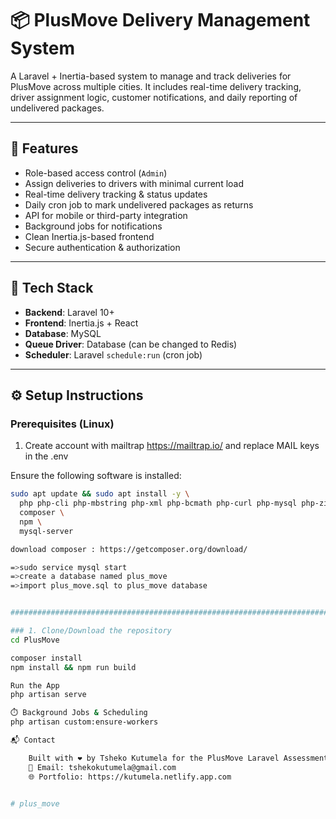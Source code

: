 # 📦 PlusMove Delivery Management System

A Laravel + Inertia-based system to manage and track deliveries for PlusMove across multiple cities. It includes real-time delivery tracking, driver assignment logic, customer notifications, and daily reporting of undelivered packages.

---

## 🚀 Features

- Role-based access control (`Admin`)
- Assign deliveries to drivers with minimal current load
- Real-time delivery tracking & status updates
- Daily cron job to mark undelivered packages as returns
- API for mobile or third-party integration
- Background jobs for notifications
- Clean Inertia.js-based frontend
- Secure authentication & authorization

---

## 🧰 Tech Stack

- **Backend**: Laravel 10+
- **Frontend**: Inertia.js + React
- **Database**: MySQL 
- **Queue Driver**: Database (can be changed to Redis)
- **Scheduler**: Laravel `schedule:run` (cron job)

---

## ⚙️ Setup Instructions

###  Prerequisites (Linux)

1. Create account with mailtrap https://mailtrap.io/ and replace MAIL keys in the .env

Ensure the following software is installed:

```bash
sudo apt update && sudo apt install -y \
  php php-cli php-mbstring php-xml php-bcmath php-curl php-mysql php-zip \
  composer \
  npm \
  mysql-server

download composer : https://getcomposer.org/download/

=>sudo service mysql start
=>create a database named plus_move
=>import plus_move.sql to plus_move database


#######################################################################################

### 1. Clone/Download the repository
cd PlusMove

composer install
npm install && npm run build

Run the App
php artisan serve

⏱️ Background Jobs & Scheduling
php artisan custom:ensure-workers

📬 Contact

    Built with ❤️ by Tsheko Kutumela for the PlusMove Laravel Assessment.
    📧 Email: tshekokutumela@gmail.com
    🌐 Portfolio: https://kutumela.netlify.app.com


# plus_move

